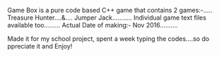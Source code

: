 Game Box is a pure code based C++ game that contains 2 games:-.....
Treasure Hunter....&....
Jumper Jack...........
Individual game text files available too.........
Actual Date of making:- Nov 2016..........  

Made it for my school project, spent a week typing the codes....so do ppreciate it and Enjoy!
